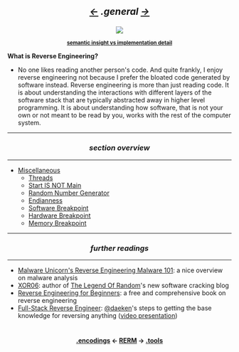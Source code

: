 ## *<p align='center'><a href="/contents/encodings/encodings.md"><-</a>  .general  <a href="/contents/tools/tools.md">-></a></p>*

<div align='center'>
<img src="https://github.com/yellowbyte/reverse-engineering-reference-manual/blob/master/images/general/introduction.png">
<p align='center'><sub><strong><a href="https://gist.github.com/yellowbyte/e5366b5f28be7a0a33749fe664cc95cb">semantic insight vs implementation detail</a></strong></sub></p>
</div>

__What is Reverse Engineering?__
* No one likes reading another person's code. And quite frankly, I enjoy reverse engineering not because I prefer the bloated code generated by software instead. Reverse engineering is more than just reading code. It is about understanding the interactions with different layers of the software stack that are typically abstracted away in higher level programming. It is about understanding how software, that is not your own or not meant to be read by you, works with the rest of the computer system.

---
### *<p align='center'> section overview </p>*
---
* [Miscellaneous](Miscellaneous.md)
  * [Threads](Miscellaneous.md#-threads-)
  * [Start IS NOT Main](Miscellaneous.md#-start-is-not-main-)
  * [Random Number Generator](Miscellaneous.md#-random-number-generator-)
  * [Endianness](Miscellaneous.md#-endianness-)
  * [Software Breakpoint](Miscellaneous.md#-software-breakpoint-)
  * [Hardware Breakpoint](Miscellaneous.md#-hardware-breakpoint-)
  * [Memory Breakpoint](Miscellaneous.md#-memory-breakpoint-)

---
### *<p align='center'> further readings </p>*
---
* [Malware Unicorn's Reverse Engineering Malware 101](https://securedorg.github.io/RE101/): a nice overview on malware analysis
* [XOR06](https://xor06.wordpress.com/tutorials/): author of [The Legend Of Random](http://octopuslabs.io/legend/blog/sample-page.html)'s new software cracking blog
* [Reverse Engineering for Beginners](https://beginners.re/): a free and comprehensive book on reverse engineering
* [Full-Stack Reverse Engineer](https://twitter.com/daeken/status/1025123319824244738?ref_src=twsrc%5Egoogle%7Ctwcamp%5Eserp%7Ctwgr%5Etweet): [@daeken](https://twitter.com/daeken)'s steps to getting the base knowledge for reversing anything ([video presentation](https://www.youtube.com/watch?v=9vKG8-TnawY))

#
<strong><p align='center'><a href="/contents/encodings/encodings.md">.encodings</a> <- <a href="/README.md#-reverse-engineering-reference-manual-beta-">RERM</a> -> <a href="/contents/tools/tools.md">.tools</a></p></strong>
